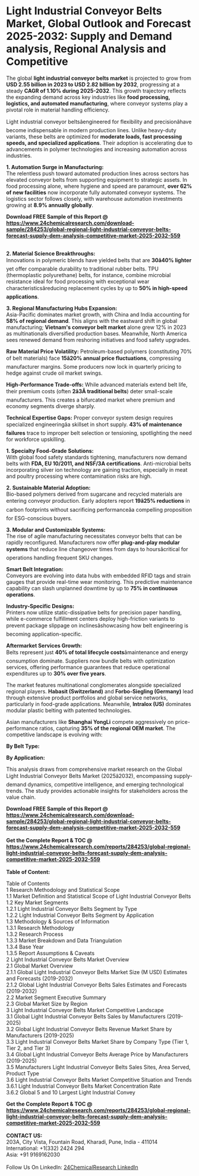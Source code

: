 <h1>Light Industrial Conveyor Belts Market, Global Outlook and Forecast 2025-2032: Supply and Demand analysis, Regional Analysis and Competitive</h1><p>The global <strong>light industrial conveyor belts market</strong> is projected to grow from <strong>USD 2.55 billion in 2023 to USD 2.82 billion by 2032</strong>, progressing at a steady <strong>CAGR of 1.10% during 2025-2032</strong>. This growth trajectory reflects the expanding demand across key industries like <strong>food processing, logistics, and automated manufacturing</strong>, where conveyor systems play a pivotal role in material handling efficiency.</p><p>Light industrial conveyor beltsâengineered for flexibility and precisionâhave become indispensable in modern production lines. Unlike heavy-duty variants, these belts are optimized for <strong>moderate loads, fast processing speeds, and specialized applications</strong>. Their adoption is accelerating due to advancements in polymer technologies and increasing automation across industries.</p><p><strong>1. Automation Surge in Manufacturing:</strong><br>
The relentless push toward automated production lines across sectors has elevated conveyor belts from supporting equipment to strategic assets. In food processing alone, where hygiene and speed are paramount, <strong>over 62% of new facilities</strong> now incorporate fully automated conveyor systems. The logistics sector follows closely, with warehouse automation investments growing at <strong>8.9% annually globally</strong>.</p><div><b>Download FREE Sample of this Report @ 
            <a href="https://www.24chemicalresearch.com/download-sample/284253/global-regional-light-industrial-conveyor-belts-forecast-supply-dem-analysis-competitive-market-2025-2032-559">
            https://www.24chemicalresearch.com/download-sample/284253/global-regional-light-industrial-conveyor-belts-forecast-supply-dem-analysis-competitive-market-2025-2032-559</a></b></div><br><p><strong>2. Material Science Breakthroughs:</strong><br>
Innovations in polymeric blends have yielded belts that are <strong>30â40% lighter</strong> yet offer comparable durability to traditional rubber belts. TPU (thermoplastic polyurethane) belts, for instance, combine microbial resistance ideal for food processing with exceptional wear characteristicsâreducing replacement cycles by up to <strong>50% in high-speed applications</strong>.</p><p><strong>3. Regional Manufacturing Hubs Expansion:</strong><br>
Asia-Pacific dominates market growth, with China and India accounting for <strong>58% of regional demand</strong>. This aligns with the eastward shift in global manufacturing; <strong>Vietnam's conveyor belt market</strong> alone grew 12% in 2023 as multinationals diversified production bases. Meanwhile, North America sees renewed demand from reshoring initiatives and food safety upgrades.</p><p><strong>Raw Material Price Volatility:</strong> Petroleum-based polymers (constituting 70% of belt materials) face <strong>15â20% annual price fluctuations</strong>, compressing manufacturer margins. Some producers now lock in quarterly pricing to hedge against crude oil market swings.</p><p><strong>High-Performance Trade-offs:</strong> While advanced materials extend belt life, their premium costs (often <strong>2â3Ã traditional belts</strong>) deter small-scale manufacturers. This creates a bifurcated market where premium and economy segments diverge sharply.</p><p><strong>Technical Expertise Gaps:</strong> Proper conveyor system design requires specialized engineeringâa skillset in short supply. <strong>43% of maintenance failures</strong> trace to improper belt selection or tensioning, spotlighting the need for workforce upskilling.</p><p><strong>1. Specialty Food-Grade Solutions:</strong><br>
With global food safety standards tightening, manufacturers now demand belts with <strong>FDA, EU 10/2011, and NSF/3A certifications</strong>. Anti-microbial belts incorporating silver ion technology are gaining traction, especially in meat and poultry processing where contamination risks are high.</p><p><strong>2. Sustainable Material Adoption:</strong><br>
Bio-based polymers derived from sugarcane and recycled materials are entering conveyor production. Early adopters report <strong>19â25% reductions</strong> in carbon footprints without sacrificing performanceâa compelling proposition for ESG-conscious buyers.</p><p><strong>3. Modular and Customizable Systems:</strong><br>
The rise of agile manufacturing necessitates conveyor belts that can be rapidly reconfigured. Manufacturers now offer <strong>plug-and-play modular systems</strong> that reduce line changeover times from days to hoursâcritical for operations handling frequent SKU changes.</p><p><strong>Smart Belt Integration:</strong><br>
    Conveyors are evolving into data hubs with embedded RFID tags and strain gauges that provide real-time wear monitoring. This predictive maintenance capability can slash unplanned downtime by up to <strong>75% in continuous operations</strong>.</p><p><strong>Industry-Specific Designs:</strong><br>
    Printers now utilize static-dissipative belts for precision paper handling, while e-commerce fulfillment centers deploy high-friction variants to prevent package slippage on inclinesâshowcasing how belt engineering is becoming application-specific.</p><p><strong>Aftermarket Services Growth:</strong><br>
    Belts represent just <strong>40% of total lifecycle costs</strong>âmaintenance and energy consumption dominate. Suppliers now bundle belts with optimization services, offering performance guarantees that reduce operational expenditures up to <strong>30% over five years</strong>.</p><p>The market features multinational conglomerates alongside specialized regional players. <strong>Habasit (Switzerland)</strong> and <strong>Forbo-Siegling (Germany)</strong> lead through extensive product portfolios and global service networks, particularly in food-grade applications. Meanwhile, <strong>Intralox (US)</strong> dominates modular plastic belting with patented technologies.</p><p>Asian manufacturers like <strong>Shanghai YongLi</strong> compete aggressively on price-performance ratios, capturing <strong>35% of the regional OEM market</strong>. The competitive landscape is evolving with:</p><p><strong>By Belt Type:</strong></p><p><strong>By Application:</strong></p><p>This analysis draws from comprehensive market research on the Global Light Industrial Conveyor Belts Market (2025â2032), encompassing supply-demand dynamics, competitive intelligence, and emerging technological trends. The study provides actionable insights for stakeholders across the value chain.</p><div><b>Download FREE Sample of this Report @ 
            <a href="https://www.24chemicalresearch.com/download-sample/284253/global-regional-light-industrial-conveyor-belts-forecast-supply-dem-analysis-competitive-market-2025-2032-559">
            https://www.24chemicalresearch.com/download-sample/284253/global-regional-light-industrial-conveyor-belts-forecast-supply-dem-analysis-competitive-market-2025-2032-559</a></b></div><br><div><b>Get the Complete Report & TOC @ 
            <a href="https://www.24chemicalresearch.com/reports/284253/global-regional-light-industrial-conveyor-belts-forecast-supply-dem-analysis-competitive-market-2025-2032-559">
            https://www.24chemicalresearch.com/reports/284253/global-regional-light-industrial-conveyor-belts-forecast-supply-dem-analysis-competitive-market-2025-2032-559</a></b></div><br>
            <b>Table of Content:</b><p>Table of Contents<br />
1 Research Methodology and Statistical Scope<br />
1.1 Market Definition and Statistical Scope of Light Industrial Conveyor Belts<br />
1.2 Key Market Segments<br />
1.2.1 Light Industrial Conveyor Belts Segment by Type<br />
1.2.2 Light Industrial Conveyor Belts Segment by Application<br />
1.3 Methodology & Sources of Information<br />
1.3.1 Research Methodology<br />
1.3.2 Research Process<br />
1.3.3 Market Breakdown and Data Triangulation<br />
1.3.4 Base Year<br />
1.3.5 Report Assumptions & Caveats<br />
2 Light Industrial Conveyor Belts Market Overview<br />
2.1 Global Market Overview<br />
2.1.1 Global Light Industrial Conveyor Belts Market Size (M USD) Estimates and Forecasts (2019-2032)<br />
2.1.2 Global Light Industrial Conveyor Belts Sales Estimates and Forecasts (2019-2032)<br />
2.2 Market Segment Executive Summary<br />
2.3 Global Market Size by Region<br />
3 Light Industrial Conveyor Belts Market Competitive Landscape<br />
3.1 Global Light Industrial Conveyor Belts Sales by Manufacturers (2019-2025)<br />
3.2 Global Light Industrial Conveyor Belts Revenue Market Share by Manufacturers (2019-2025)<br />
3.3 Light Industrial Conveyor Belts Market Share by Company Type (Tier 1, Tier 2, and Tier 3)<br />
3.4 Global Light Industrial Conveyor Belts Average Price by Manufacturers (2019-2025)<br />
3.5 Manufacturers Light Industrial Conveyor Belts Sales Sites, Area Served, Product Type<br />
3.6 Light Industrial Conveyor Belts Market Competitive Situation and Trends<br />
3.6.1 Light Industrial Conveyor Belts Market Concentration Rate<br />
3.6.2 Global 5 and 10 Largest Light Industrial Convey</p><div><b>Get the Complete Report & TOC @ 
            <a href="https://www.24chemicalresearch.com/reports/284253/global-regional-light-industrial-conveyor-belts-forecast-supply-dem-analysis-competitive-market-2025-2032-559">
            https://www.24chemicalresearch.com/reports/284253/global-regional-light-industrial-conveyor-belts-forecast-supply-dem-analysis-competitive-market-2025-2032-559</a></b></div><br><b>CONTACT US:</b><br>
            203A, City Vista, Fountain Road, Kharadi, Pune, India - 411014<br>
            International: +1(332) 2424 294<br>
            Asia: +91 9169162030 <br><br>
            Follow Us On LinkedIn: <a href="https://www.linkedin.com/company/24chemicalresearch/">24ChemicalResearch LinkedIn</a>